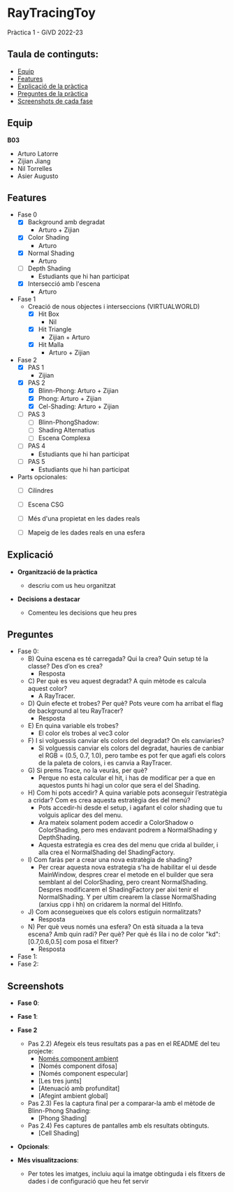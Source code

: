 # RayTracingToy
Pràctica 1 - GiVD 2022-23

## Taula de continguts:
* [Equip](#Equip)
* [Features](#Features)
* [Explicació de la pràctica](#Explicació)
* [Preguntes de la pràctica](#Preguntes)
* [Screenshots de cada fase](#Screenshots)


## Equip
**B03**
* Arturo Latorre
* Zijian Jiang
* Nil Torrelles
* Asier Augusto

## Features
- Fase 0
    - [x] Background amb degradat
        - Arturo + Zijian
    - [x] Color Shading
        - Arturo
    - [x] Normal Shading
        - Arturo
    - [ ] Depth Shading
        - Estudiants que hi han participat
    - [x] Intersecció amb l'escena
        - Arturo
 - Fase 1
    - Creació de nous objectes i interseccions (VIRTUALWORLD) 
        - [x] Hit Box
            - Nil
        - [x] Hit Triangle
            - Zijian + Arturo
        - [x] Hit Malla
            - Arturo + Zijian
 - Fase 2
    - [x] PAS 1
        - Zijian
    - [x] PAS 2
        - [x] Blinn-Phong: Arturo + Zijian
        - [x] Phong: Arturo + Zijian
        - [x] Cel-Shading: Arturo + Zijian
    - [ ] PAS 3
        - [ ] Blinn-PhongShadow: 
        - [ ] Shading Alternatius
        - [ ] Escena Complexa
    - [ ] PAS 4
        - Estudiants que hi han participat
    - [ ] PAS 5
        - Estudiants que hi han participat
        
- Parts opcionales: 
  - [ ] Cilindres
   
  - [ ] Escena CSG 
  
  - [ ] Més d'una propietat en les dades reals
   
  - [ ] Mapeig de les dades reals en una esfera
  
    
    
## Explicació    
  * **Organització de la pràctica**
    * descriu com us heu organitzat
  
  * **Decisions a destacar**
    * Comenteu les decisions que heu pres 
    
## Preguntes
- Fase 0:
    - B) Quina escena es té carregada? Qui la crea? Quin setup té la classe? Des d’on es crea?
      - Resposta
    - C) Per què es veu aquest degradat? A quin mètode es calcula aquest color?
      - A RayTracer.
    - D) Quin efecte et trobes? Per què? Pots veure com ha arribat el flag de background al teu RayTracer? 
      - Resposta
    - E) En quina variable els trobes?
      - El color els trobes al vec3 color
    - F) I si volguessis canviar els colors del degradat? On els canviaries?
      - Si volguessis canviar els colors del degradat, hauries de canbiar el RGB = (0.5, 0.7, 1.0), pero tambe es pot fer que agafi els colors de la 
        paleta de colors, i es canvia a RayTracer.
    - G) Si prems Trace, no la veuràs, per què? 
      - Perque no esta calcular el hit, i has de modificar per a que en aquestos punts hi hagi un color que sera el del Shading.
    - H) Com hi pots accedir? A quina variable pots aconseguir l’estratègia a cridar? Com es crea aquesta estratègia des del menú?
      - Pots accedir-hi desde el setup, i agafant el color shading que tu volguis aplicar des del menu.
      - Ara mateix solament podem accedir a ColorShadow o ColorShading, pero mes endavant podrem a NormalShading y DepthShading.
      - Aquesta estrategia es crea des del menu que crida al builder, i alla crea el NormalShading del ShadingFactory.
    - I) Com faràs per a crear una nova estratègia de shading?
      - Per crear aquesta nova estrategia s'ha de habilitar el ui desde MainWindow, despres crear el metode en el builder que sera semblant al del
        ColorShading, pero creant NormalShading. Despres modificarem el ShadingFactory per aixi tenir el NormalShading. Y per ultim crearem la classe
        NormalShading (arxius cpp i hh) on cridarem la normal del HitInfo. 
    - J)  Com aconsegueixes que els colors estiguin normalitzats?
      - Resposta 
    - N) Per què veus només una esfera? On està situada a la teva escena? Amb quin radi? Per què? Per què és lila i no de color "kd": [0.7,0.6,0.5] com posa el
         fitxer?
      - Resposta
- Fase 1: 
- Fase 2:

    
    

## Screenshots
* **Fase 0**: 

* **Fase 1**: 

* **Fase 2**

    - Pas 2.2) Afegeix els teus resultats pas a pas en el README del teu projecte:
        - [Només component ambient](https://user-images.githubusercontent.com/90685327/227400166-7eed6303-02a7-4627-b74d-ab0e1fc65c0e.png)
        - [Només component difosa]
        - [Només component especular]
        - [Les tres junts]
        - [Atenuació amb profunditat]
        - [Afegint ambient global]
    - Pas 2.3) Fes la captura final per a comparar-la amb el mètode de Blinn-Phong Shading:
        - [Phong Shading]
    - Pas 2.4) Fes captures de pantalles amb els resultats obtinguts.
        - [Cell Shading]


* **Opcionals**:


* **Més visualitzacions**:

   * Per totes les imatges, incluiu aqui la imatge obtinguda i els fitxers de dades i de configuració que heu fet servir

